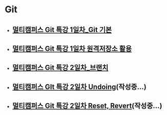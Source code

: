 # Git

- ## [멀티캠퍼스 Git 특강 1일차_Git 기본](./Git_기초.md)

- ## [멀티캠퍼스 Git 특강 1일차 원격저장소 활용](./원격저장소_활용.md)

- ## [멀티캠퍼스 Git 특강 2일차_브랜치](./브랜치.md)

- ## [멀티캠퍼스 GIt 특강 2일차 Undoing](./Undoing.md)(작성중...)

- ## [멀티캠퍼스 Git 특강 2일차 Reset, Revert](./Reset_Revert)(작성중...)

